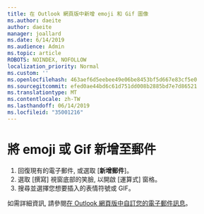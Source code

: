```yaml
---
title: 在 Outlook 網頁版中新增 emoji 和 Gif 圖像
ms.author: daeite
author: daeite
manager: joallard
ms.date: 6/14/2019
ms.audience: Admin
ms.topic: article
ROBOTS: NOINDEX, NOFOLLOW
localization_priority: Normal
ms.custom: ''
ms.openlocfilehash: 463aef6d5eebee49e06be8453bf5d667e83cf5e0
ms.sourcegitcommit: efed0ae44bd6c61d751dd008b2885bd7e7d86521
ms.translationtype: MT
ms.contentlocale: zh-TW
ms.lasthandoff: 06/14/2019
ms.locfileid: "35001216"
---
```

# <a name="add-emojis-or-gifs-to-messages"></a>將 emoji 或 Gif 新增至郵件

1. 回復現有的電子郵件, 或選取 [**新增郵件**]。
1. 選取 [撰寫] 視窗底部的笑臉, 以開啟 [運算式] 窗格。
1. 搜尋並選擇您想要插入的表情符號或 GIF。

如需詳細資訊, 請參閱[在 Outlook 網頁版中自訂您的電子郵件訊息](https://support.office.com/article/079442eb-6b41-4ff5-b6e0-a83d3967ac41)。